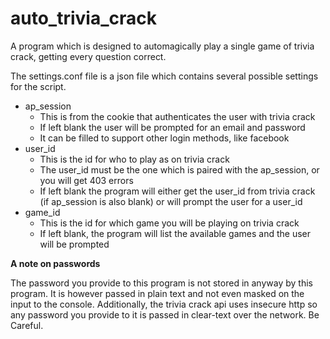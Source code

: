 # auto_trivia_crack
A program which is designed to automagically play a single game of trivia crack, getting every question correct.

The settings.conf file is a json file which contains several possible settings for the script.

* ap_session
  * This is from the cookie that authenticates the user with trivia crack
  * If left blank the user will be prompted for an email and password
  * It can be filled to support other login methods, like facebook
* user_id
  * This is the id for who to play as on trivia crack
  * The user_id must be the one which is paired with the ap_session, or you will get 403 errors
  * If left blank the program will either get the user_id from trivia crack (if ap_session is also blank) or will prompt the user for a user_id
* game_id
  * This is the id for which game you will be playing on trivia crack
  * If left blank, the program will list the available games and the user will be prompted
  
**A note on passwords**

The password you provide to this program is not stored in anyway by this program. It is however passed in plain text and not even masked on the input to the console.
Additionally, the trivia crack api uses insecure http so any password you provide to it is passed in clear-text over the network. Be Careful.